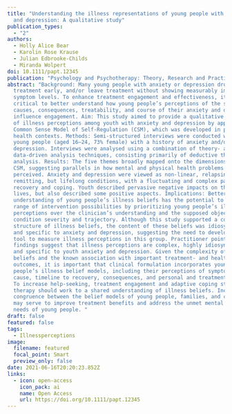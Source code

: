 ```yaml
---
title: "Understanding the illness representations of young people with anxiety
  and depression: A qualitative study"
publication_types:
  - "2"
authors:
  - Holly Alice Bear
  - Karolin Rose Krause
  - Julian Edbrooke-Childs
  - Miranda Wolpert
doi: 10.1111/papt.12345
publication: "Psychology and Psychotherapy: Theory, Research and Practice"
abstract: "Background: Many young people with anxiety or depression drop out of
  treatment early, and/or leave treatment without showing measurably improved
  symptom levels. To enhance treatment engagement and effectiveness, it is
  critical to better understand how young people’s perceptions of the symptoms,
  causes, consequences, treatability, and course of their anxiety and depression
  influence engagement. Aim: This study aimed to provide a qualitative account
  of illness perceptions among youth with anxiety and depression by applying the
  Common Sense Model of Self-Regulation (CSM), which was developed in physical
  health contexts. Methods: Semi-structured interviews were conducted with 26
  young people (aged 16–24, 73% female) with a history of anxiety and/or
  depression. Interviews were analysed using a combination of theory- and
  data-driven analysis techniques, consisting primarily of deductive thematic
  analysis. Results: The five themes broadly mapped onto the dimensions of the
  CSM, suggesting parallels in how mental and physical health problems are
  perceived. Anxiety and depression were viewed as non-linear, relapsing and
  remitting, but lifelong conditions, with a fluctuating and complex path to
  recovery and coping. Youth described pervasive negative impacts on their
  lives, but also described some positive aspects. Implications: Better
  understanding of young people’s illness beliefs has the potential to open a
  range of intervention possibilities by prioritizing young people’s illness
  perceptions over the clinician’s understanding and the supposed objective
  condition severity and trajectory. Although this study supported a common
  structure of illness beliefs, the content of these beliefs was idiosyncratic
  and specific to anxiety and depression, suggesting the need to develop a valid
  tool to measure illness perceptions in this group. Practitioner points: Our
  findings suggest that illness perceptions are complex, highly idiosyncratic,
  and specific to youth anxiety and depression. Given the complexity of these
  beliefs and the known association with important treatment- and health-related
  outcomes, it is important that clinical formulation incorporates young
  people’s illness belief models, including their perceptions of symptoms,
  cause, timeline to recovery, consequences, and personal and treatment control.
  To increase help-seeking, treatment engagement and adaptive coping strategies,
  therapy should work to a shared understanding of illness beliefs. Increasing
  congruence between the belief models of young people, families, and clinicians
  may serve to improve treatment benefits and address the unmet mental health
  needs of young people. "
draft: false
featured: false
tags:
  - Illnessperceptions
image:
  filename: featured
  focal_point: Smart
  preview_only: false
date: 2021-06-16T20:20:23.852Z
links:
  - icon: open-access
    icon_pack: ai
    name: Open Access
    url: https://doi.org/10.1111/papt.12345
---
```

